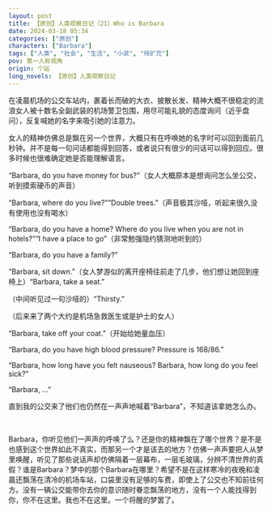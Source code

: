 ```yaml
---
layout: post
title: 【原创】人类观察日记（21）Who is Barbara
date: 2024-03-18 05:34
categories: ["原创"]
characters: ["Barbara"]
tags: ["人类", "社会", "生活", "小说", "待扩充"]
pov: 第一人称视角
origin: 个站
long_novels: 【原创】人类观察日记
---
```


在凌晨机场的公交车站内，裹着长而破的大衣、披散长发、精神大概不很稳定的流浪女人被十数名全副武装的机场警卫包围，用尽可能礼貌的态度询问（近乎盘问），反复喊她的名字来吸引她的注意力。

女人的精神仿佛总是飘在另一个世界，大概只有在呼唤她的名字时可以回到面前几秒钟。并不是每一句问话都能得到回答，或者说只有很少的问话可以得到回应。很多时候也很难确定她是否能理解语言。

“Barbara, do you have money for bus?”（女人大概原本是想询问怎么坐公交，听到摸索硬币的声音）

“Barbara, where do you live?”“Double trees.”（声音极其沙哑，听起来很久没有使用也没有喝水）

“Barbara, do you have a home? Where do you live when you are not in hotels?”“I have a place to go”（非常勉强隐约猜测地听到的）

“Barbara, do you have a family?”

“Barbara, sit down.”（女人梦游似的离开座椅往前走了几步，他们想让她回到座椅上）“Barbara, take a seat.”

（中间听见过一句沙哑的）“Thirsty.”

（后来来了两个大约是机场急救医生或是护士的女人）

“Barbara, take off your coat.”（开始给她量血压）

“Barbara, do you have high blood pressure? Pressure is 168/86.”

“Barbara, how long have you felt nauseous? Barbara, how long do you feel sick?”

“Barbara, ...”

直到我的公交来了他们也仍然在一声声地喊着“Barbara”，不知道该拿她怎么办。

<br>

Barbara，你听见他们一声声的呼唤了么？还是你的精神飘在了哪个世界？是不是也感到这个世界如此不真实，而那另一个才是该去的地方？仿佛一声声要把人从梦里唤醒，听见了那些说话声却仿佛隔着一层幕布，一层毛玻璃，分辨不清世界的真假？谁是Barbara？梦中的那个Barbara在哪里？希望不是在这样寒冷的夜晚和凌晨还飘荡在清冷的机场车站，口袋里没有足够的车费，即使上了公交也不知前往何方。没有一辆公交能带你去你的意识随时眷恋飘荡的地方，没有一个人能找得到你，你不在这里。我也不在这里。一个将醒的梦罢了。

